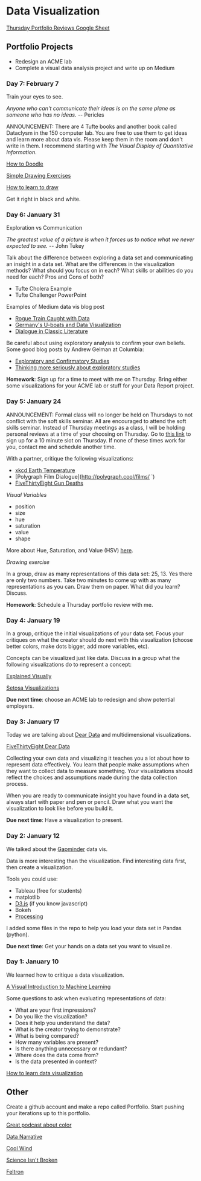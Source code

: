 # Data Visualization

[Thursday Portfolio Reviews Google Sheet](https://docs.google.com/spreadsheets/d/1DSqLDCsrzKlF4G4GbHl_ICxONLsGzOTRkiB9G3NK9iI/edit?usp=sharing)

## Portfolio Projects

+ Redesign an ACME lab
+ Complete a visual data analysis project and write up on Medium

### Day 7: February 7

Train your eyes to see.

*Anyone who can't communicate their ideas is on the same plane as someone who has no ideas.* -- Pericles

ANNOUNCEMENT: There are 4 Tufte books and another book called Dataclysm in the 150 computer lab.
You are free to use them to get ideas and learn more about data vis. Please keep them in the room
and don't write in them. I recommend starting with *The Visual Display of Quantitative Information*.

[How to Doodle](https://www.youtube.com/watch?v=6gSmQNmC-5c)

[Simple Drawing Exercises](https://design.tutsplus.com/articles/i-want-to-draw-simple-exercises-for-complete-beginners--vector-20583)

[How to learn to draw](https://design.tutsplus.com/tutorials/how-to-learn-to-draw-stage-one-manual-skills--cms-23304)

Get it right in black and white.

### Day 6: January 31

Exploration vs Communication

*The greatest value of a picture is when it forces us to notice what we never expected to see.* -- John Tukey

Talk about the difference between exploring a data set and communicating an insight in a data set.
What are the differences in the visualization methods? What should you focus on in each? What skills
or abilities do you need for each? Pros and Cons of both?

+ Tufte Cholera Example
+ Tufte Challenger PowerPoint

Examples of Medium data vis blog post

+ [Rogue Train Caught with Data](https://blog.data.gov.sg/how-we-caught-the-circle-line-rogue-train-with-data-79405c86ab6a#.4zgj3hs33)
+ [Germany's U-boats and Data Visualization](https://medium.com/@kadenhendron/germany-s-u-boats-data-visualization-6e018c6c174#.9u14mvypt)
+ [Dialogue in Classic Literature](https://medium.com/@thesarahkay/how-often-do-classic-characters-chat-67525d0e5008#.oyi1te6vz)

Be careful about using exploratory analysis to confirm your own beliefs. Some good blog posts by Andrew Gelman at Columbia:

+ [Exploratory and Confirmatory Studies](http://andrewgelman.com/2010/02/16/exploratory_and/)
+ [Thinking more seriously about exploratory studies](http://andrewgelman.com/2016/11/17/thinking-more-seriously-about-the-design-of-exploratory-studies/)

**Homework**: Sign up for a time to meet with me on Thursday. Bring either some visualizations for your ACME lab or stuff for your Data Report project.

### Day 5: January 24

ANNOUNCEMENT: Formal class will no longer be held on Thursdays to not conflict with the soft skills seminar. All are encouraged to 
attend the soft skills seminar. Instead of Thursday meetings as a class, I will be holding personal reviews at a time of your choosing 
on Thursday. Go to [this link](https://docs.google.com/spreadsheets/d/1DSqLDCsrzKlF4G4GbHl_ICxONLsGzOTRkiB9G3NK9iI/edit?usp=sharing) 
to sign up for a 10 minute slot on Thursday. If none of these times work for you, contact me and schedule another time.

With a partner, critique the following visualizations:

+ [xkcd Earth Temperature](https://xkcd.com/1732/)
+ [Polygraph Film Dialogue](http://polygraph.cool/films/    `)
+ [FiveThirtyEight Gun Deaths](https://fivethirtyeight.com/features/gun-deaths/)

*Visual Variables*

+ position
+ size
+ hue
+ saturation
+ value
+ shape

More about Hue, Saturation, and Value (HSV) [here](http://learn.leighcotnoir.com/artspeak/elements-color/hue-value-saturation/).

*Drawing exercise*

In a group, draw as many representations of this data set: 25, 13. Yes there are only two numbers. Take two minutes to
come up with as many representations as you can. Draw them on paper. What did you learn? Discuss.

**Homework**: Schedule a Thursday portfolio review with me.

### Day 4: January 19

In a group, critique the initial visualizations of your data set. Focus your critiques on what the creator should
do next with this visualization (choose better colors, make dots bigger, add more variables, etc).

Concepts can be visualized just like data. Discuss in a group what the following visualizations do to represent a concept:

[Explained Visually](http://setosa.io/ev/)

[Setosa Visualizations](http://setosa.io/#/)

**Due next time**: choose an ACME lab to redesign and show potential employers.

### Day 3: January 17

Today we are talking about [Dear Data](http://www.dear-data.com/theproject) and multidimensional visualizations.

[FiveThirtyEight Dear Data](https://fivethirtyeight.com/features/we-asked-you-to-visualize-your-podcast-listening-and-wow-did-you-deliver/)

Collecting your own data and visualizing it teaches you a lot about how to represent data effectively.
You learn that people make assumptions when they want to collect data to measure something.
Your visualizations should reflect the choices and assumptions made during the data collection process.

When you are ready to communicate insight you have found in a data set, always start with paper and pen or pencil.
Draw what you want the visualization to look like before you build it.

**Due next time**: Have a visualization to present.

### Day 2: January 12

We talked about the [Gapminder](https://www.ted.com/talks/hans_rosling_shows_the_best_stats_you_ve_ever_seen) data vis.

Data is more interesting than the visualization.
Find interesting data first, then create a visualization.

Tools you could use:

+ Tableau (free for students)
+ matplotlib
+ [D3.js](https://d3js.org/) (if you know javascript)
+ Bokeh
+ [Processing](https://processing.org/)

I added some files in the repo to help you load your data set in Pandas (python).

**Due next time**: Get your hands on a data set you want to visualize.

### Day 1: January 10

We learned how to critique a data visualization.

[A Visual Introduction to Machine Learning](http://www.r2d3.us/visual-intro-to-machine-learning-part-1/)

Some questions to ask when evaluating representations of data:

+ What are your first impressions?
+ Do you like the visualization?
+ Does it help you understand the data?
+ What is the creator trying to demonstrate?
+ What is being compared?
+ How many variables are present?
+ Is there anything unnecessary or redundant?
+ Where does the data come from?
+ Is the data presented in context?

[How to learn data visualization](http://datastori.es/episode-5-how-to-learn-data-visualization-with-andy-kirk/)


## Other

Create a github account and make a repo called Portfolio. Start pushing your iterations up to this portfolio.

[Great podcast about color](http://datastori.es/episode-7-color-feat-gregor-aisch/)

[Data Narrative](http://polygraph.cool/redraft/)

[Cool Wind](http://hint.fm/wind/gallery/index.html)

[Science Isn't Broken](https://fivethirtyeight.com/features/science-isnt-broken/)

[Feltron](http://feltron.com/)

